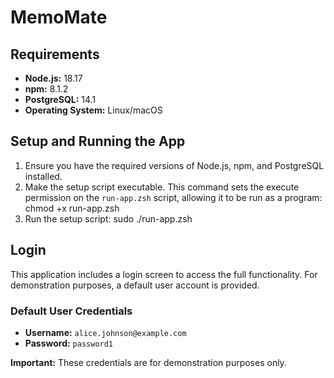 # MemoMate

## Requirements

- **Node.js:** 18.17
- **npm:** 8.1.2
- **PostgreSQL:** 14.1
- **Operating System:** Linux/macOS

## Setup and Running the App

1. Ensure you have the required versions of Node.js, npm, and PostgreSQL installed.
2. Make the setup script executable. This command sets the execute permission on the `run-app.zsh` script, allowing it to be run as a program: chmod +x run-app.zsh
3. Run the setup script: sudo ./run-app.zsh
   
## Login

This application includes a login screen to access the full functionality. For demonstration purposes, a default user account is provided.

### Default User Credentials

- **Username:** `alice.johnson@example.com`
- **Password:** `password1`

**Important:** These credentials are for demonstration purposes only.

